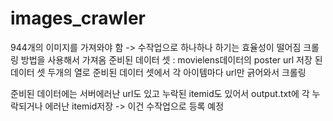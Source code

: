 # images_crawler
944개의 이미지를 가져와야 함 -> 수작업으로 하나하나 하기는 효율성이 떨어짐
크롤링 방법을 사용해서 가져옴
준비된 데이터 셋 : movielens데이터의 poster url 저장 된 데이터 셋
두개의 열로 준비된 데이터 셋에서 각 아이템마다 url만 긁어와서 크롤링

준비된 데이터에는 서버에러난 url도 있고 누락된 itemid도 있어서 output.txt에 각 누락되거나 에러난 itemid저장 -> 이건 수작업으로 등록 예정
